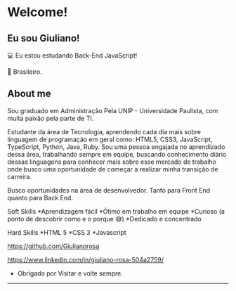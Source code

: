 # Welcome!

 

## Eu sou Giuliano!

 

:computer: Eu estou estudando Back-End JavaScript!

:house_with_garden: Brasileiro.



## About me

Sou graduado em Administração Pela UNIP - Universidade Paulista, com muita paixão pela parte de TI.

Estudante da área de Tecnologia, aprendendo cada dia mais sobre linguagem de programação em geral como: HTML5, CSS3, JavaScript, TypeScript, Python, Java, Ruby.
Sou uma pessoa engajada no aprendizado dessa área, trabalhando sempre em equipe, buscando conhecimento diário dessas linguagens para conhecer mais sobre esse mercado de trabalho onde busco uma oportunidade de começar a realizar minha transição de carreira.

Busco oportunidades na área de desenvolvedor. Tanto para Front End quanto para Back End.

Soft Skills
*Aprendizagem fácil
*Ótimo em trabalho em equipe
*Curioso (a ponto de descobrir como e o porque 😅)
*Dedicado e concentrado

Hard Skills
*HTML 5
*CSS 3
*Javascript


https://github.com/Giulianorosa

https://www.linkedin.com/in/giuliano-rosa-504a2759/


- Obrigado por Visitar e volte sempre.

----------------------------------------------------------------------------------
